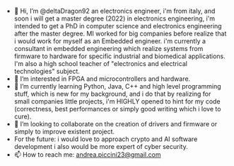 - 👋 Hi, I’m @deltaDragon92 an electronics engineer, i'm from italy, and soon i will get a master degree (2022) in electronics engineering, 
i'm intended to get a PhD in computer science and electronics engineering after the master degree.
MI worked for big companies before realize that i would work for myself as an Embedded engineer.
i'm currently a consultant in embedded engineering which realize systems from firmware to hardware for specific industrial and biomedical applications.
I'm also a high school teacher of "electronics and electrical technologies" subject.
- 👀 I’m interested in FPGA and microcontrollers and hardware. 
- 🌱 I’m currently learning Python, Java, C++ and high level programming stuff, which is new for my background, and i do that by realizing for small companies
little projects, i'm HIGHLY opened to hint for my code (correctness, best performances or simply good writing which i love to cure).
- 💞️ I’m looking to collaborate on the creation of drivers and firmware or simply to improve existent project.
- For the future: i would love to approach crypto  and AI software development i also would be more expert of cyber security.
- 📫 How to reach me: andrea.piccini23@gmail.com

<!---
deltaDragon92/deltaDragon92 is a ✨ special ✨ repository because its `README.md` (this file) appears on your GitHub profile.
You can click the Preview link to take a look at your changes.
--->
